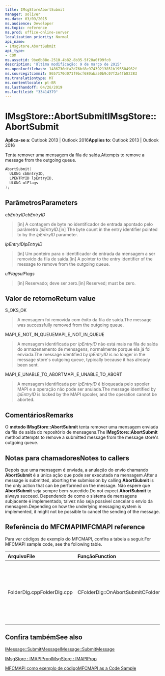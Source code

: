 ```yaml
---
title: IMsgStoreAbortSubmit
manager: soliver
ms.date: 03/09/2015
ms.audience: Developer
ms.topic: reference
ms.prod: office-online-server
localization_priority: Normal
api_name:
- IMsgStore.AbortSubmit
api_type:
- COM
ms.assetid: 9be6b88e-2510-4b82-8b35-5f20a0f99fc0
description: 'Última modificação: 9 de março de 2015'
ms.openlocfilehash: 1486730dfa2d76bf8e97439213851b195504962f
ms.sourcegitcommit: 8657170d071f9bcf680aba50b9c07f2a4fb82283
ms.translationtype: MT
ms.contentlocale: pt-BR
ms.lasthandoff: 04/28/2019
ms.locfileid: "33414379"
---
```

# <a name="imsgstoreabortsubmit"></a><span data-ttu-id="389c7-103">IMsgStore::AbortSubmit</span><span class="sxs-lookup"><span data-stu-id="389c7-103">IMsgStore::AbortSubmit</span></span>

  
  
<span data-ttu-id="389c7-104">**Aplica-se a**: Outlook 2013 | Outlook 2016</span><span class="sxs-lookup"><span data-stu-id="389c7-104">**Applies to**: Outlook 2013 | Outlook 2016</span></span> 
  
<span data-ttu-id="389c7-105">Tenta remover uma mensagem da fila de saída.</span><span class="sxs-lookup"><span data-stu-id="389c7-105">Attempts to remove a message from the outgoing queue.</span></span>
  
```cpp
AbortSubmit(
  ULONG cbEntryID,
  LPENTRYID lpEntryID,
  ULONG ulFlags
);
```

## <a name="parameters"></a><span data-ttu-id="389c7-106">Parâmetros</span><span class="sxs-lookup"><span data-stu-id="389c7-106">Parameters</span></span>

 <span data-ttu-id="389c7-107">_cbEntryID_</span><span class="sxs-lookup"><span data-stu-id="389c7-107">_cbEntryID_</span></span>
  
> <span data-ttu-id="389c7-108">[in] A contagem de byte no identificador de entrada apontado pelo parâmetro _lpEntryID._</span><span class="sxs-lookup"><span data-stu-id="389c7-108">[in] The byte count in the entry identifier pointed to by the  _lpEntryID_ parameter.</span></span> 
    
 <span data-ttu-id="389c7-109">_lpEntryID_</span><span class="sxs-lookup"><span data-stu-id="389c7-109">_lpEntryID_</span></span>
  
> <span data-ttu-id="389c7-110">[in] Um ponteiro para o identificador de entrada da mensagem a ser removido da fila de saída.</span><span class="sxs-lookup"><span data-stu-id="389c7-110">[in] A pointer to the entry identifier of the message to remove from the outgoing queue.</span></span> 
    
 <span data-ttu-id="389c7-111">_ulFlags_</span><span class="sxs-lookup"><span data-stu-id="389c7-111">_ulFlags_</span></span>
  
> <span data-ttu-id="389c7-112">[in] Reservado; deve ser zero.</span><span class="sxs-lookup"><span data-stu-id="389c7-112">[in] Reserved; must be zero.</span></span>
    
## <a name="return-value"></a><span data-ttu-id="389c7-113">Valor de retorno</span><span class="sxs-lookup"><span data-stu-id="389c7-113">Return value</span></span>

<span data-ttu-id="389c7-114">S_OK</span><span class="sxs-lookup"><span data-stu-id="389c7-114">S_OK</span></span> 
  
> <span data-ttu-id="389c7-115">A mensagem foi removida com êxito da fila de saída.</span><span class="sxs-lookup"><span data-stu-id="389c7-115">The message was successfully removed from the outgoing queue.</span></span>
    
<span data-ttu-id="389c7-116">MAPI_E_NOT_IN_QUEUE</span><span class="sxs-lookup"><span data-stu-id="389c7-116">MAPI_E_NOT_IN_QUEUE</span></span> 
  
> <span data-ttu-id="389c7-117">A mensagem identificada por  _lpEntryID_ não está mais na fila de saída do armazenamento de mensagens, normalmente porque ela já foi enviada.</span><span class="sxs-lookup"><span data-stu-id="389c7-117">The message identified by  _lpEntryID_ is no longer in the message store's outgoing queue, typically because it has already been sent.</span></span> 
    
<span data-ttu-id="389c7-118">MAPI_E_UNABLE_TO_ABORT</span><span class="sxs-lookup"><span data-stu-id="389c7-118">MAPI_E_UNABLE_TO_ABORT</span></span> 
  
> <span data-ttu-id="389c7-119">A mensagem identificada por  _lpEntryID_ é bloqueada pelo spooler MAPI e a operação não pode ser anulada.</span><span class="sxs-lookup"><span data-stu-id="389c7-119">The message identified by  _lpEntryID_ is locked by the MAPI spooler, and the operation cannot be aborted.</span></span> 
    
## <a name="remarks"></a><span data-ttu-id="389c7-120">Comentários</span><span class="sxs-lookup"><span data-stu-id="389c7-120">Remarks</span></span>

<span data-ttu-id="389c7-121">O **método IMsgStore::AbortSubmit** tenta remover uma mensagem enviada da fila de saída do repositório de mensagens.</span><span class="sxs-lookup"><span data-stu-id="389c7-121">The **IMsgStore::AbortSubmit** method attempts to remove a submitted message from the message store's outgoing queue.</span></span> 
  
## <a name="notes-to-callers"></a><span data-ttu-id="389c7-122">Notas para chamadores</span><span class="sxs-lookup"><span data-stu-id="389c7-122">Notes to callers</span></span>

<span data-ttu-id="389c7-123">Depois que uma mensagem é enviada, a anulação do envio chamando **AbortSubmit** é a única ação que pode ser executada na mensagem.</span><span class="sxs-lookup"><span data-stu-id="389c7-123">After a message is submitted, aborting the submission by calling **AbortSubmit** is the only action that can be performed on the message.</span></span> <span data-ttu-id="389c7-124">Não espere que **AbortSubmit** seja sempre bem-sucedido.</span><span class="sxs-lookup"><span data-stu-id="389c7-124">Do not expect **AbortSubmit** to always succeed.</span></span> <span data-ttu-id="389c7-125">Dependendo de como o sistema de mensagens subjacente é implementado, talvez não seja possível cancelar o envio da mensagem.</span><span class="sxs-lookup"><span data-stu-id="389c7-125">Depending on how the underlying messaging system is implemented, it might not be possible to cancel the sending of the message.</span></span> 
  
## <a name="mfcmapi-reference"></a><span data-ttu-id="389c7-126">Referência do MFCMAPI</span><span class="sxs-lookup"><span data-stu-id="389c7-126">MFCMAPI reference</span></span>

<span data-ttu-id="389c7-127">Para ver códigos de exemplo do MFCMAPI, confira a tabela a seguir.</span><span class="sxs-lookup"><span data-stu-id="389c7-127">For MFCMAPI sample code, see the following table.</span></span>
  
|<span data-ttu-id="389c7-128">**Arquivo**</span><span class="sxs-lookup"><span data-stu-id="389c7-128">**File**</span></span>|<span data-ttu-id="389c7-129">**Função**</span><span class="sxs-lookup"><span data-stu-id="389c7-129">**Function**</span></span>|<span data-ttu-id="389c7-130">**Comentário**</span><span class="sxs-lookup"><span data-stu-id="389c7-130">**Comment**</span></span>|
|:-----|:-----|:-----|
|<span data-ttu-id="389c7-131">FolderDlg.cpp</span><span class="sxs-lookup"><span data-stu-id="389c7-131">FolderDlg.cpp</span></span>  <br/> |<span data-ttu-id="389c7-132">CFolderDlg::OnAbortSubmit</span><span class="sxs-lookup"><span data-stu-id="389c7-132">CFolderDlg::OnAbortSubmit</span></span>  <br/> |<span data-ttu-id="389c7-133">MFCMAPI usa o **método IMsgStore::AbortSubmit** para anular o envio da mensagem selecionada.</span><span class="sxs-lookup"><span data-stu-id="389c7-133">MFCMAPI uses the **IMsgStore::AbortSubmit** method to abort the submission of the selected message.</span></span>  <br/> |
   
## <a name="see-also"></a><span data-ttu-id="389c7-134">Confira também</span><span class="sxs-lookup"><span data-stu-id="389c7-134">See also</span></span>



[<span data-ttu-id="389c7-135">IMessage::SubmitMessage</span><span class="sxs-lookup"><span data-stu-id="389c7-135">IMessage::SubmitMessage</span></span>](imessage-submitmessage.md)
  
[<span data-ttu-id="389c7-136">IMsgStore : IMAPIProp</span><span class="sxs-lookup"><span data-stu-id="389c7-136">IMsgStore : IMAPIProp</span></span>](imsgstoreimapiprop.md)


[<span data-ttu-id="389c7-137">MFCMAPI como exemplo de código</span><span class="sxs-lookup"><span data-stu-id="389c7-137">MFCMAPI as a Code Sample</span></span>](mfcmapi-as-a-code-sample.md)

